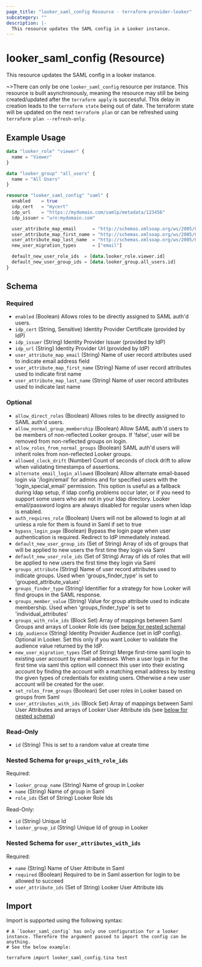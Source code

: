 ```yaml
---
page_title: "looker_saml_config Resource - terraform-provider-looker"
subcategory: ""
description: |-
  This resource updates the SAML config in a Looker instance.
---
```


# looker_saml_config (Resource)

This resource updates the SAML config in a looker instance.

~>There can only be one `looker_saml_config` resource per instance. This resource is built asynchronously, meaning the resource may still be being created/updated after the `terraform apply` is successful. This delay in creation leads to the `terraform state` being out of date. The terraform state will be updated on the next `terraform plan` or can be refreshed using `terraform plan --refresh-only`.

## Example Usage

```terraform
data "looker_role" "viewer" {
  name = "Viewer"
}

data "looker_group" "all_users" {
  name = "All Users"
}

resource "looker_saml_config" "saml" {
  enabled    = true
  idp_cert   = "mycert"
  idp_url    = "https://mydomain.com/samlp/metadata/123456"
  idp_issuer = "urn:mydomain.com"

  user_attribute_map_email      = "http://schemas.xmlsoap.org/ws/2005/05/identity/claims/emailaddress"
  user_attribute_map_first_name = "http://schemas.xmlsoap.org/ws/2005/05/identity/claims/givenname"
  user_attribute_map_last_name  = "http://schemas.xmlsoap.org/ws/2005/05/identity/claims/surname"
  new_user_migration_types      = ["email"]

  default_new_user_role_ids  = [data.looker_role.viewer.id]
  default_new_user_group_ids = [data.looker_group.all_users.id]
}
```

<!-- schema generated by tfplugindocs -->
## Schema

### Required

- `enabled` (Boolean) Allows roles to be directly assigned to SAML auth'd users.
- `idp_cert` (String, Sensitive) Identity Provider Certificate (provided by IdP)
- `idp_issuer` (String) Identity Provider Issuer (provided by IdP)
- `idp_url` (String) Identity Provider Url (provided by IdP)
- `user_attribute_map_email` (String) Name of user record attributes used to indicate email address field
- `user_attribute_map_first_name` (String) Name of user record attributes used to indicate first name
- `user_attribute_map_last_name` (String) Name of user record attributes used to indicate last name

### Optional

- `allow_direct_roles` (Boolean) Allows roles to be directly assigned to SAML auth'd users.
- `allow_normal_group_membership` (Boolean) Allow SAML auth'd users to be members of non-reflected Looker groups. If 'false', user will be removed from non-reflected groups on login.
- `allow_roles_from_normal_groups` (Boolean) SAML auth'd users will inherit roles from non-reflected Looker groups.
- `allowed_clock_drift` (Number) Count of seconds of clock drift to allow when validating timestamps of assertions.
- `alternate_email_login_allowed` (Boolean) Allow alternate email-based login via '/login/email' for admins and for specified users with the 'login_special_email' permission. This option is useful as a fallback during ldap setup, if ldap config problems occur later, or if you need to support some users who are not in your ldap directory. Looker email/password logins are always disabled for regular users when ldap is enabled.
- `auth_requires_role` (Boolean) Users will not be allowed to login at all unless a role for them is found in Saml if set to true
- `bypass_login_page` (Boolean) Bypass the login page when user authentication is required. Redirect to IdP immediately instead.
- `default_new_user_group_ids` (Set of String) Array of ids of groups that will be applied to new users the first time they login via Saml
- `default_new_user_role_ids` (Set of String) Array of ids of roles that will be applied to new users the first time they login via Saml
- `groups_attribute` (String) Name of user record attributes used to indicate groups. Used when 'groups_finder_type' is set to 'grouped_attribute_values'
- `groups_finder_type` (String) Identifier for a strategy for how Looker will find groups in the SAML response.
- `groups_member_value` (String) Value for group attribute used to indicate membership. Used when 'groups_finder_type' is set to 'individual_attributes'
- `groups_with_role_ids` (Block Set) Array of mappings between Saml Groups and arrays of Looker Role ids (see [below for nested schema](#nestedblock--groups_with_role_ids))
- `idp_audience` (String) Identity Provider Audience (set in IdP config). Optional in Looker. Set this only if you want Looker to validate the audience value returned by the IdP.
- `new_user_migration_types` (Set of String) Merge first-time saml login to existing user account by email addresses. When a user logs in for the first time via saml this option will connect this user into their existing account by finding the account with a matching email address by testing the given types of credentials for existing users. Otherwise a new user account will be created for the user.
- `set_roles_from_groups` (Boolean) Set user roles in Looker based on groups from Saml
- `user_attributes_with_ids` (Block Set) Array of mappings between Saml User Attributes and arrays of Looker User Attribute ids (see [below for nested schema](#nestedblock--user_attributes_with_ids))

### Read-Only

- `id` (String) This is set to a random value at create time

<a id="nestedblock--groups_with_role_ids"></a>
### Nested Schema for `groups_with_role_ids`

Required:

- `looker_group_name` (String) Name of group in Looker
- `name` (String) Name of group in Saml
- `role_ids` (Set of String) Looker Role Ids

Read-Only:

- `id` (String) Unique Id
- `looker_group_id` (String) Unique Id of group in Looker


<a id="nestedblock--user_attributes_with_ids"></a>
### Nested Schema for `user_attributes_with_ids`

Required:

- `name` (String) Name of User Attribute in Saml
- `required` (Boolean) Required to be in Saml assertion for login to be allowed to succeed
- `user_attribute_ids` (Set of String) Looker User Attribute Ids

## Import

Import is supported using the following syntax:

```shell
# A `looker_saml_config` has only one configuration for a looker instance. Therefore the argument passed to import the config can be anything. 
# See the below example:

terraform import looker_saml_config.tina test
```

